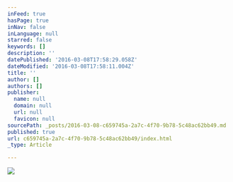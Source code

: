```yaml
---
inFeed: true
hasPage: true
inNav: false
inLanguage: null
starred: false
keywords: []
description: ''
datePublished: '2016-03-08T17:58:29.058Z'
dateModified: '2016-03-08T17:58:11.004Z'
title: ''
author: []
authors: []
publisher:
  name: null
  domain: null
  url: null
  favicon: null
sourcePath: _posts/2016-03-08-c659745a-2a7c-4f70-9b78-5c48ac62bb49.md
published: true
url: c659745a-2a7c-4f70-9b78-5c48ac62bb49/index.html
_type: Article

---
```

![](https://the-grid-user-content.s3-us-west-2.amazonaws.com/a295b0f3-76e3-4335-a0c1-f5d466cca647.jpg)